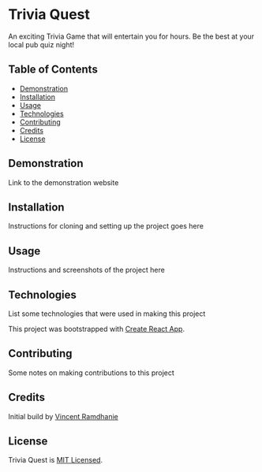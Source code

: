 # Trivia Quest

An exciting Trivia Game that will entertain you for hours. Be the best at your local pub quiz night!

## Table of Contents

- [Demonstration](#demonstration)
- [Installation](#installation)
- [Usage](#usage)
- [Technologies](#technologies)
- [Contributing](#contributing)
- [Credits](#credits)
- [License](#license)

## Demonstration

Link to the demonstration website

## Installation

Instructions for cloning and setting up the project goes here

## Usage

Instructions and screenshots of the project here

## Technologies

List some technologies that were used in making this project

This project was bootstrapped with [Create React App](https://github.com/facebook/create-react-app).

## Contributing

Some notes on making contributions to this project

## Credits

Initial build by [Vincent Ramdhanie](https://github.com/vramdhanie)

## License

Trivia Quest is [MIT Licensed](LICENSE).
